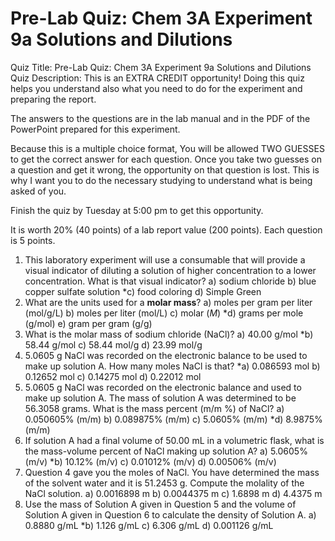 # Pre-Lab Quiz: Chem 3A Experiment 9a Solutions and Dilutions

Quiz Title:  Pre-Lab Quiz: Chem 3A Experiment 9a Solutions and Dilutions
Quiz Description: This is an EXTRA CREDIT opportunity! Doing this quiz helps you understand also what you need to do for the experiment and preparing the report.

The answers to the questions are in the lab manual and in the PDF of the PowerPoint prepared for this experiment.

Because this is a multiple choice format, You will be allowed TWO GUESSES to get the correct answer for each question. Once you take two guesses on a question and get it wrong, the opportunity on that question is lost. This is why I want you to do the necessary studying to understand what is being asked of you.

Finish the quiz by Tuesday at 5:00 pm to get this opportunity.

It is worth 20% (40 points) of a lab report value (200 points). Each question is 5 points.

1. This laboratory experiment will use a consumable that will provide a visual indicator of diluting a solution of higher concentration to a lower concentration. What is that visual indicator?
a) sodium chloride
b) blue copper sulfate solution
*c) food coloring
d) Simple Green
2. What are the units used for a **molar mass**?
a) moles per gram per liter (mol/g/L)
b) moles per liter (mol/L)
c) molar (*M*)
*d) grams per mole (g/mol)
e) gram per gram (g/g)
3. What is the molar mass of sodium chloride (NaCl)?
a) 40.00 g/mol
*b) 58.44 g/mol
c) 58.44 mol/g
d) 23.99 mol/g
4. 5.0605 g NaCl was recorded on the electronic balance to be used to make up solution A. How many moles NaCl is that?
*a) 0.086593 mol
b) 0.12652 mol
c) 0.14275 mol
d) 0.22012 mol
5. 5.0605 g NaCl was recorded on the electronic balance and used to make up solution A. The mass of solution A was determined to be 56.3058 grams. What is the mass percent (m/m %) of NaCl?
a) 0.050605% (m/m)
b) 0.089875% (m/m)
c) 5.0605% (m/m)
*d) 8.9875% (m/m)
6. If solution A had a final volume of 50.00 mL in a volumetric flask, what is the mass-volume percent of NaCl making up solution A?
a) 5.0605% (m/v)
*b) 10.12% (m/v)
c) 0.01012% (m/v)
d) 0.00506% (m/v)
7. Question 4 gave you the moles of NaCl. You have determined the mass of the solvent water and it is 51.2453 g. Compute the molality of the NaCl solution.
a) 0.0016898 m
b) 0.0044375 m
c) 1.6898 m
d) 4.4375 m
8. Use the mass of Solution A given in Question 5 and the volume of Solution A given in Question 6 to calculate the density of Solution A.
a) 0.8880 g/mL
*b) 1.126 g/mL
c) 6.306 g/mL
d) 0.001126 g/mL

